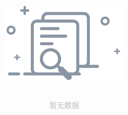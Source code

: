 <center style="margin-top: 150px;"><img src=".././../assets/images/nothing.png"></img></center>
<center><p style="color:#c0c0c0;font-size: 20px;margin-bottom: 200px;margin-top: 50px;">暂无数据</p></center>